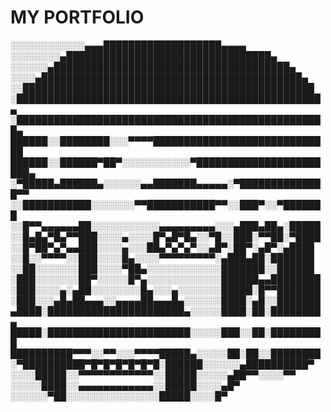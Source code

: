 # MY PORTFOLIO
░░░░░░░░░░░░▄▄▄███████████████████▄▄▄▄
░░░░░░░░▄█████████████████████████████████▄
░░░░░░▄██████████████████████████████████████▄
░░░░▄██████████████████████████████████████████▄
░░███████████████████████████████████████████████
░█████████████████████████████████████████████████▄
░██████████████████████████████████████████████████▄
██████░░████████░░░▀▀▀▀█████████████████████████████
██████░░██████▀██▀░░░░░░░░░░░▀███████████████████████▄
░▀█████▄██████▄░░░░░░▄▄███████▄▄▄▄▄░▀██████████████▀▀
░░███████████░░░░░░░▀▀███████████▀▀░░███▀░░▀███████
░░█▀▀▄▄▄▄▄▄██░░░░░░░░░░░▄▄▄▄▄▄▄▄▄░░░▄███▄██▄░█████
░░█▄█▄▀█▄▀▀███░░░░▄░░░░█▀▄█▀█▄░░▀█░░███░▀▀██░▀████
░░█▀██▀▄▀▄▄███░░░░▄░░░██▄▀▄▀▄▀░░▄█▀░██▀░▄█▀░▄████
░░█░░▀▀▀▀░░███░░░░█▄░░░░▀▀▀▀▀▀▀▀▀░▄███▄██░███████
░░██░░░░░░░███░░░░▀██▄░░░░░░░░░░░░███████░░██████
░███░░░░░░░██▀░░░░░█▀▄░░░░░░░░░░░░██████▄▄████████
░███░░░░▄░▄██░░░░░░░░█▄░░░▄░░░░░░░█████░█▀▀███████
░███░░░▄█▄██▄▄▄░░▄▄▄▄██▄▄▄█▄░░░░░░████░▄█░░███████
▄████░██████████████████████▄░░░░░████░██░████████▄
█████░███████████████████████░░░░░███░░██░█████████
██████████▀▀▀░░▀▀░░░▀▀▀▀█████▄░░░░░██░██░░████████
░▀██████████▀█▀█▀█▀█▀█▀█░██████░░░░░░▄██████████▀
░░░░█████░░▀▀▀▀▀▀▀▀▀▀▀▀░░█████░░░░░▄██▀▀░░░░▀▀
░░░░░████░░▄▄▄▄▄▄▄▄▄▄▄▄░░█████░░░░▄█▀
░░░░░░▀██░░░░░░░░░░░░░░░█████░░░░█▀

